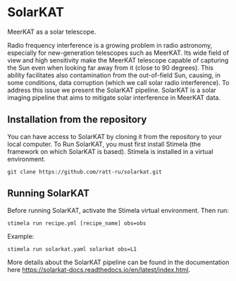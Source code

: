 # SolarKAT
MeerKAT as a solar telescope.  

Radio frequency interference is a growing problem in radio astronomy, especially for new-generation telescopes such as MeerKAT. Its wide field of view and high sensitivity make the MeerKAT telescope capable of capturing the Sun even when looking far away from it (close to 90 degrees). This ability facilitates also contamination from the out-of-field Sun, causing, in some conditions, data corruption (which we call solar radio interference). To address this issue we present the SolarKAT pipeline. SolarKAT is a solar imaging pipeline that aims to mitigate solar interference in MeerKAT data.


## Installation from the repository
 You can have access to SolarKAT by cloning it from the repository to your local computer. To Run SolarKAT, you must first install Stimela (the framework on which SolarKAT is based). Stimela is installed in a virtual environment.
```
git clone https://github.com/ratt-ru/solarkat.git
```
## Running SolarKAT 

Before running SolarKAT, activate the Stimela virtual environment. Then run:
```
stimela run recipe.yml [recipe_name] obs=obs
```
Example: 
```
stimela run solarkat.yaml solarkat obs=L1
```

More details about the  SolarKAT pipeline can be found in the documentation here https://solarkat-docs.readthedocs.io/en/latest/index.html.
